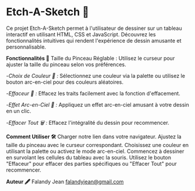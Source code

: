 # Etch-A-Sketch 🎨  
Ce projet Etch-A-Sketch permet à l'utilisateur de dessiner sur un tableau interactif en utilisant HTML, CSS et JavaScript. Découvrez les fonctionnalités intuitives qui rendent l'expérience de dessin amusante et personnalisable.

**Fonctionnalités 🚀**
Taille du Pinceau Réglable : Utilisez le curseur pour ajuster la taille du pinceau selon vos préférences.

-*Choix de Couleur 🎨 :* Sélectionnez une couleur via la palette ou utilisez le bouton arc-en-ciel pour des couleurs aléatoires.

-*Effaceur 🧽 :* Effacez les traits facilement avec la fonction d'effacement.

-*Effet Arc-en-Ciel 🌈 :* Appliquez un effet arc-en-ciel amusant à votre dessin en un clic.

-*Effacer Tout 🗑️ :* Effacez l'intégralité du dessin pour recommencer.

**Comment Utiliser 🛠️**
Charger notre lien dans votre navigateur.
Ajustez la taille du pinceau avec le curseur correspondant.
Choisissez une couleur en utilisant la palette ou activez le mode arc-en-ciel.
Commencez à dessiner en survolant les cellules du tableau avec la souris.
Utilisez le bouton "Effaceur" pour effacer des parties spécifiques ou "Effacer Tout" pour recommencer.

**Auteur 🖋️**
Falandy Jean
falandyjean@gmail.com
